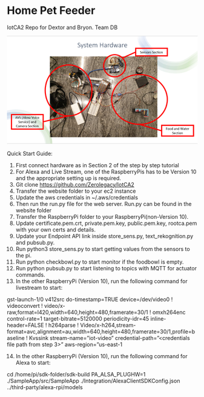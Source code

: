 # Home Pet Feeder
IotCA2 Repo for Dextor and Bryon. Team DB

![alt text](https://github.com/Zerolegacy/IotCA2/blob/main/Picture1.png?raw=true)

Quick Start Guide:

1)	First connect hardware as in Section 2 of the step by step tutorial
2)	For Alexa and Live Stream, one of the RaspberryPis has to be Version 10 and the appropriate setting up is required.
3)	Git clone https://github.com/Zerolegacy/IotCA2
4)	Transfer the website folder to your ec2 instance
5)	Update the aws credentials in ~/.aws/credentials
6)	Then run the run.py file for the web server. Run.py can be found in the website folder
7)	Transfer the RaspberryPi folder to your RaspberryPi(non-Version 10).
8)	Update certificate.pem.crt, private.pem.key, public.pem.key, rootca.pem with your own certs and details. 
9)	Update your Endpoint API link inside store_sens.py, text_rekognition.py and pubsub.py.
10)	Run python3 store_sens.py to start getting values from the sensors to the pi.
11)	Run python checkbowl.py to start monitor if the foodbowl is empty.
12)	Run python pubsub.py to start listening to topics with MQTT for actuator commands.
13)	In the other RaspberryPi (Version 10), run the following command for livestream to start:

gst-launch-1/0 v412src do-timestamp=TRUE device=/dev/video0 ! videoconvert ! video/x-raw,format=I420,width=640,height=480,framerate=30/1 ! omxh264enc control-rate=1 target-bitrate=5120000 periodicity-idr=45 inline-header=FALSE ! h264parse ! Video/x-h264,stream-format=avc,alignment=au,width=640,height=480,framerate=30/1,profile=baseline ! Kvssink stream-name=”iot-video” credential-path=”<credentials file path from step 3>” aws-region=”us-east-1

14)	In the other RaspberryPi (Version 10), run the following command for Alexa to start:

cd /home/pi/sdk-folder/sdk-build PA_ALSA_PLUGHW=1 ./SampleApp/src/SampleApp ./Integration/AlexaClientSDKConfig.json ../third-party/alexa-rpi/models
